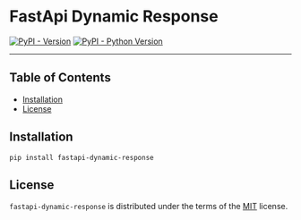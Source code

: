 # FastApi Dynamic Response

[![PyPI - Version](https://img.shields.io/pypi/v/fastapi-dynamic-response.svg)](https://pypi.org/project/fastapi-dynamic-response)
[![PyPI - Python Version](https://img.shields.io/pypi/pyversions/fastapi-dynamic-response.svg)](https://pypi.org/project/fastapi-dynamic-response)

-----

## Table of Contents

- [Installation](#installation)
- [License](#license)

## Installation

```console
pip install fastapi-dynamic-response
```

## License

`fastapi-dynamic-response` is distributed under the terms of the [MIT](https://spdx.org/licenses/MIT.html) license.
